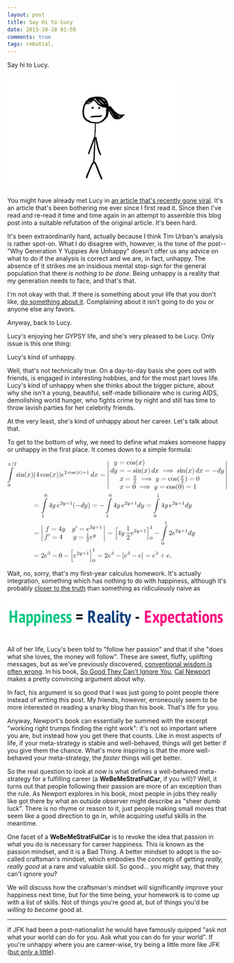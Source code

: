 ```yaml
---
layout: post
title: Say Hi to Lucy
date: 2013-10-10 01:59
comments: true
tags: rebuttal,
---
```


Say hi to Lucy.

![Hi, Lucy](/images/lucy/lucy.png)

You might have already met Lucy in [an article that's recently gone
viral][geny]. It's an article that's been bothering me ever since I first read
it. Since then I've read and re-read it time and time again in an attempt to
assemble this blog post into a suitable refutation of the original article. It's
been hard.

[geny]: http://www.waitbutwhy.com/2013/09/why-generation-y-yuppies-are-unhappy.html

It's been extraordinarily hard, actually because I think Tim Urban's analysis is
rather spot-on. What I do disagree with, however, is the tone of the post-- "Why
Generation Y Yuppies Are Unhappy" doesn't offer us any advice on what to do if
the analysis is correct and we are, in fact, unhappy. The absence of it strikes
me an insidious mental stop-sign for the general population that there *is
nothing to be done*. Being unhappy is a reality that my generation needs to
face, and that's that.

I'm not okay with that. If there is something about your life that you don't
like, [do something about it][happy]. Complaining about it isn't going to do you
or anyone else any favors.

[happy]: http://sandymaguire.me/blog/the-secret-of-happinesstm/

Anyway, back to Lucy.

Lucy's enjoying her GYPSY life, and she's very pleased to be Lucy. Only issue is
this one thing:

Lucy's kind of unhappy.

Well, that's not technically true. On a day-to-day basis she goes out with
friends, is engaged in interesting hobbies, and for the most part loves life.
Lucy's kind of unhappy when she thinks about the bigger picture, about why she
isn't a young, beautiful, self-made billionaire who is curing AIDS, demolishing
world hunger, who fights crime by night and still has time to throw lavish
parties for her celebrity friends.

At the very least, she's kind of unhappy about her career. Let's talk about
that.

To get to the bottom of why, we need to define what makes someone happy or
unhappy in the first place. It comes down to a simple formula:

![A Simple Formula](/images/lucy/math.gif)

Wait, no, sorry, that's my first-year calculus homework. It's actually
integration, something which has nothing to do with happiness, although it's
probably [closer to the truth][truth] than something as ridiculously naive as

[truth]: http://www.youtube.com/watch?v=XgRlrBl-7Yg

![The stupidest thing I've ever seen](/images/lucy/happiness.png)

All of her life, Lucy's been told to "follow her passion" and that if she "does
what she loves, the money will follow". These are sweet, fluffy, uplifting
messages, but as we've previously discovered, [conventional wisdom is often
wrong][learned]. In his book, [So Good They Can't Ignore You], [Cal Newport]
makes a pretty convincing argument about why.

[learned]: http://sandymaguire.me/blog/a-lesson-learned/

In fact, his argument is so good that I was just going to point people there
instead of writing this post. My friends, however, erroneously seem to be more
interested in reading a snarky blog than his book. That's life for you.

Anyway, Newport's book can essentially be summed with the excerpt "working right
trumps finding the right work": it's not so important where you are, but instead
how you get there that counts. Like in most aspects of life, if your
meta-strategy is stable and well-behaved, things will get better if you give
them the chance. What's more inspiring is that the more well-behaved your
meta-strategy, the *faster* things will get better.

So the real question to look at now is what defines a well-behaved meta-strategy
for a fulfilling career (a **WeBeMeStratFulCar**, if you will)? Well, it turns
out that people following their passion are more of an exception than the rule.
As Newport explores in his book, most people in jobs they really like got there
by what an outside observer might describe as "sheer dumb luck". There is no
rhyme or reason to it, just people making small moves that seem like a good
direction to go in, while acquiring useful skills in the meantime.

One facet of a **WeBeMeStratFulCar** is to revoke the idea that passion in what
you do is necessary for career happiness. This is known as the passion mindset,
and it is a Bad Thing. A better mindset to adopt is the so-called craftsman's
mindset, which embodies the concepts of getting *really, really good* at a rare
and valuable skill. So good... you might say, that they can't ignore you?

We will discuss how the craftsman's mindset will significantly improve your
happiness next time, but for the time being, your homework is to come up with a
list of skills. Not of things you're good at, but of things you'd be *willing to
become* good at.

***

If JFK had been a post-nationalist he would have famously quipped "ask not what
your world can do for you. Ask what you can do for your world". If you're
unhappy where you are career-wise, try being a little more like JFK  ([but only
a little][jfk]).

[jfk]: http://www.youtube.com/watch?v=yQU4bbPbr7w

[So Good They Can't Ignore You]: http://www.amazon.com/Good-They-Cant-Ignore-You/dp/1455509124
[Cal Newport]: http://calnewport.com/


